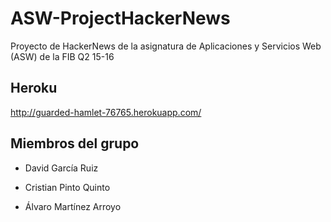 # ASW-ProjectHackerNews

Proyecto de HackerNews de la asignatura de Aplicaciones y Servicios Web (ASW) de la FIB Q2 15-16

## Heroku

http://guarded-hamlet-76765.herokuapp.com/

## Miembros del grupo

- David García Ruiz

- Cristian Pinto Quinto

- Álvaro Martínez Arroyo
